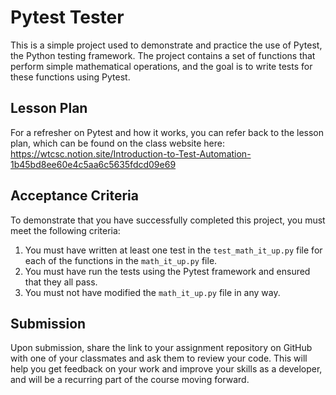 # Pytest Tester

This is a simple project used to demonstrate and practice the use of Pytest, the Python testing framework. The project contains a set of functions that perform simple mathematical operations, and the goal is to write tests for these functions using Pytest.

## Lesson Plan

For a refresher on Pytest and how it works, you can refer back to the lesson plan, which can be found on the class website here: https://wtcsc.notion.site/Introduction-to-Test-Automation-1b45bd8ee60e4c5aa6c5635fdcd09e69

## Acceptance Criteria

To demonstrate that you have successfully completed this project, you must meet the following criteria:

1. You must have written at least one test in the `test_math_it_up.py` file for each of the functions in the `math_it_up.py` file.
2. You must have run the tests using the Pytest framework and ensured that they all pass.
3. You must not have modified the `math_it_up.py` file in any way.

## Submission

Upon submission, share the link to your assignment repository on GitHub with one of your classmates and ask them to review your code. This will help you get feedback on your work and improve your skills as a developer, and will be a recurring part of the course moving forward.
